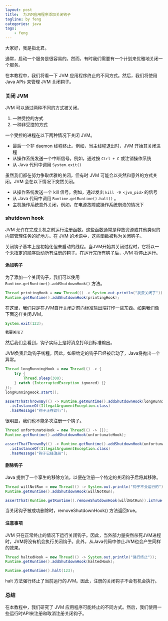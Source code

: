 ```yaml
---
layout: post
title:  为JVM应用程序添加关闭钩子
tagline: by feng
categories: java
tags: 
    - feng
---
```


大家好，我是指北君。

通常，启动一个服务是很容易的。然而，有时我们需要有一个计划来优雅地关闭一个服务。

在本教程中，我们将看一下 JVM 应用程序终止的不同方式。然后，我们将使用 Java APIs 来管理 JVM 关闭钩子。

<!--more-->

### 关闭 JVM

JVM 可以通过两种不同的方式被关闭。

1. 一种受控的方式
2. 一种非受控的方式

一个受控的进程在以下两种情况下关闭 JVM。

- 最后一个非 daemon 线程终止。例如，当主线程退出时，JVM 开始其关闭进程
- 从操作系统发送一个中断信号。例如，通过按 `Ctrl + C` 或注销操作系统
- 从 Java 代码中调用 `System.exit()`
  
虽然我们都在努力争取优雅的关闭，但有时 JVM 可能会以突然和意外的方式关闭。JVM 会在以下情况下突然关闭。

- 从操作系统发送一个 kill 信号。例如，通过发出 `kill -9 <jvm_pid>` 的信号
- 从 Java 代码中调用 `Runtime.getRuntime().halt()` 。
- 主机操作系统意外关闭，例如，在电源故障或操作系统崩溃的情况下

### shutdown hook

JVM 允许在完成关机之前运行注册函数。这些函数通常是释放资源或其他类似的内部管理任务的好地方。在 JVM 的术语中，这些函数被称为关闭钩子。

关闭钩子基本上是初始化但未启动的线程。当JVM开始其关闭过程时，它将以一个未指定的顺序启动所有注册的钩子。在运行完所有钩子后，JVM 将停止运行。

#### 添加钩子

为了添加一个关闭钩子，我们可以使用 `Runtime.getRuntime().addShutdownHook()` 方法。

```java
Thread printingHook = new Thread(() -> System.out.println("我要关闭了"));
Runtime.getRuntime().addShutdownHook(printingHook);
```

在这里，我们只是在JVM自行关闭之前向标准输出端打印一些东西。如果我们像下面这样关闭JVM。

```java
System.exit(123);

我要关闭了
```

然后我们会看到，钩子实际上是将消息打印到标准输出。

JVM负责启动钩子线程。因此，如果给定的钩子已经被启动了，Java将抛出一个异常。

```java
Thread longRunningHook = new Thread(() -> {
    try {
        Thread.sleep(300);
    } catch (InterruptedException ignored) {}
});
longRunningHook.start();

assertThatThrownBy(() -> Runtime.getRuntime().addShutdownHook(longRunningHook))
  .isInstanceOf(IllegalArgumentException.class)
  .hasMessage("钩子正在运行");
```

很明显，我们也不能多次注册一个钩子。

```java
Thread unfortunateHook = new Thread(() -> {});
Runtime.getRuntime().addShutdownHook(unfortunateHook);

assertThatThrownBy(() -> Runtime.getRuntime().addShutdownHook(unfortunateHook))
  .isInstanceOf(IllegalArgumentException.class)
  .hasMessage("钩子已经注册");
```

#### 删除钩子

Java 提供了一个孪生的移除方法，以便在注册一个特定的关闭钩子后将其移除。

```java
Thread willNotRun = new Thread(() -> System.out.println("钩子不会运行的"));
Runtime.getRuntime().addShutdownHook(willNotRun);

assertThat(Runtime.getRuntime().removeShutdownHook(willNotRun)).isTrue();
```

当关闭钩子被成功删除时，removeShutdownHook() 方法返回true。

#### 注意事项

JVM 只在正常终止的情况下运行关闭钩子。因此，当外部力量突然杀死JVM进程时，JVM将没有机会执行关闭钩子。此外，从Java代码中停止JVM也会产生同样的效果。

```java
Thread haltedHook = new Thread(() -> System.out.println("强行终止"));
Runtime.getRuntime().addShutdownHook(haltedHook);

Runtime.getRuntime().halt(123);
```

halt 方法强行终止了当前运行的JVM。因此，注册的关闭钩子不会有机会执行。

### 总结

在本教程中，我们研究了 JVM 应用程序可能终止的不同方式。然后，我们使用一些运行时API来注册和取消注册关闭钩子。